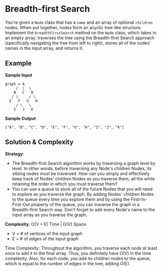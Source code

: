 # Breadth-first Search  
You're given a `Node` class that has a `name` and an array of optional `children` nodes. When put together, nodes form an acyclic tree-like structure.  
Implement the `breadthFirstSearch` method on the `Node` class, which takes in an empty array, traverses the tree using the Breadth-first Search approach (specifically navigating the tree from left to right), stores all of the nodes' names in the input array, and returns it.  

## Example  
__Sample Input__  
```
graph = A
     /  |  \
    B   C   D
   / \     / \
  E   F   G   H
     / \   \
    I   J   K
```
__Sample Output__  
```
["A", "B", "C", "D", "E", "F", "G", "H", "I", "J", "K"]
```
## Solution & Complexity  
__Strategy__:  
* The Breadth-first Search algorithm works by traversing a graph level by level. In other words, before traversing any Node's children Nodes, its sibling nodes must be traversed. How can you simply and effectively keep track of Nodes' children Nodes as you traverse them, all the while retaining the order in which you must traverse them?  
* You can use a queue to store all of the future Nodes that you will need to explore as you traverse the graph. By adding Nodes' children Nodes to the queue every time you explore them and by using the First-In-First-Out property of the queue, you can traverse the graph in a Breadth-first Search way. Don't forget to add every Node's name to the input array as you traverse the graph.  

__Complexity__: O(V + E) Time | O(V) Space  
* V = # of vertices of the input graph  
* E = # of edges of the input graph  

Time Complexity: Throughout the algorithm, you traverse each node at least once to add it to the final array. Thus, you definitely have O(V) in the time complexity. Also, for each node, you add its children nodes to the queue, which is equal to the number of edges in the tree, adding O(E).